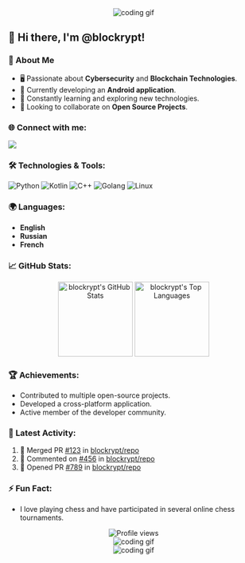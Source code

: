<div align="center">
  <img src="https://i.giphy.com/media/v1.Y2lkPTc5MGI3NjExc3ppMnppOTQ2dmk5Z2Z1MDRtb3J5cHFrN3hsYm12b2oyeDBlb2I3ZyZlcD12MV9pbnRlcm5hbF9naWZfYnlfaWQmY3Q9Zw/l0MYRN89l6PG7TOoM/giphy.gif" alt="coding gif">
</div>

## 👋 Hi there, I'm @blockrypt!

### 🚀 About Me
- 🖥️ Passionate about **Cybersecurity** and **Blockchain Technologies**.
- 📱 Currently developing an **Android application**.
- 🌱 Constantly learning and exploring new technologies.
- 🤝 Looking to collaborate on **Open Source Projects**.

### 🌐 Connect with me:
<a href="mailto:blockrypt@gmail.com"><img src="https://img.shields.io/badge/Email-blockrypt@gmail.com-blue?style=for-the-badge&logo=gmail"></a>

### 🛠️ Technologies & Tools:
![Python](https://img.shields.io/badge/-Python-333333?style=flat&logo=python)
![Kotlin](https://img.shields.io/badge/-Kotlin-333333?style=flat&logo=kotlin)
![C++](https://img.shields.io/badge/-C++-333333?style=flat&logo=cplusplus)
![Golang](https://img.shields.io/badge/-Golang-333333?style=flat&logo=go)
![Linux](https://img.shields.io/badge/-Linux-333333?style=flat&logo=linux)

### 🌍 Languages:
- **English**
- **Russian**
- **French**

### 📈 GitHub Stats:
<div align="center">
  <img height="150em" src="https://github-readme-stats.vercel.app/api?username=blockrypt&show_icons=true&hide_border=true&theme=dark" alt="blockrypt's GitHub Stats" />
  <img height="150em" src="https://github-readme-stats.vercel.app/api/top-langs/?username=blockrypt&layout=compact&hide_border=true&theme=dark" alt="blockrypt's Top Languages" />
</div>

### 🏆 Achievements:
- Contributed to multiple open-source projects.
- Developed a cross-platform application.
- Active member of the developer community.

### 📄 Latest Activity:
<!--START_SECTION:activity-->
1. 🎉 Merged PR [#123](https://github.com/blockrypt/repo/pull/123) in [blockrypt/repo](https://github.com/blockrypt/repo)
2. 💬 Commented on [#456](https://github.com/blockrypt/repo/issues/456) in [blockrypt/repo](https://github.com/blockrypt/repo)
3. 🚀 Opened PR [#789](https://github.com/blockrypt/repo/pull/789) in [blockrypt/repo](https://github.com/blockrypt/repo)
<!--END_SECTION:activity-->

### ⚡ Fun Fact:
- I love playing chess and have participated in several online chess tournaments.

<div align="center">
  <img src="https://komarev.com/ghpvc/?username=blockrypt&color=blue&style=flat-square" alt="Profile views" />
</div>

<div align="center">
  <img src="https://i.giphy.com/media/v1.Y2lkPTc5MGI3NjExMzlrM2M0djdiMWd2d3JpNDVnOWFxazhvcnQydTRka2N4ejJhNW4zeSZlcD12MV9pbnRlcm5hbF9naWZfYnlfaWQmY3Q9Zw/8fRwPZtbWkkX6/giphy.gif" alt="coding gif">
</div>

<div align="center">
  <img src="https://i.giphy.com/media/v1.Y2lkPTc5MGI3NjExZzh4M2ljZ2U0bmtldHRsZW9jZzIzNGNkNjliaTJ0OXkzYjJ4ODd4NCZlcD12MV9pbnRlcm5hbF9naWZfYnlfaWQmY3Q9Zw/zNlhulNKUcO9T3a3ag/giphy.gif" alt="coding gif">
</div>



<!---
blockrypt/blockrypt is a ✨ special ✨ repository because its `README.md` (this file) appears on your GitHub profile.
You can click the Preview link to take a look at your changes.
--->
